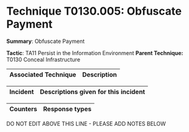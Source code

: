 # Technique T0130.005: Obfuscate Payment

**Summary**: Obfuscate Payment

**Tactic**: TA11 Persist in the Information Environment            **Parent Technique:** T0130 Conceal Infrastructure


| Associated Technique | Description |
| --------- | ------------------------- |



| Incident | Descriptions given for this incident |
| -------- | -------------------- |



| Counters | Response types |
| -------- | -------------- |


DO NOT EDIT ABOVE THIS LINE - PLEASE ADD NOTES BELOW